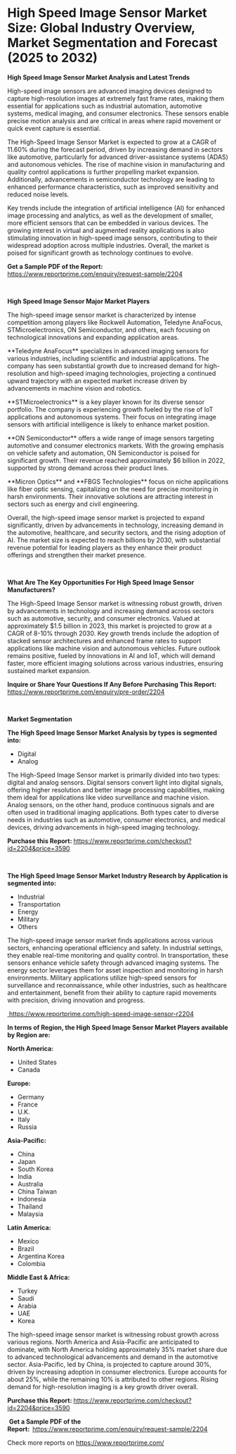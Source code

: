 <p><h1>High Speed Image Sensor Market Size: Global Industry Overview, Market Segmentation and Forecast (2025 to 2032)</h1></p><p><strong>High Speed Image Sensor Market Analysis and Latest Trends</strong></p>
<p><p>High-speed image sensors are advanced imaging devices designed to capture high-resolution images at extremely fast frame rates, making them essential for applications such as industrial automation, automotive systems, medical imaging, and consumer electronics. These sensors enable precise motion analysis and are critical in areas where rapid movement or quick event capture is essential.</p><p>The High-Speed Image Sensor Market is expected to grow at a CAGR of 11.60% during the forecast period, driven by increasing demand in sectors like automotive, particularly for advanced driver-assistance systems (ADAS) and autonomous vehicles. The rise of machine vision in manufacturing and quality control applications is further propelling market expansion. Additionally, advancements in semiconductor technology are leading to enhanced performance characteristics, such as improved sensitivity and reduced noise levels.</p><p>Key trends include the integration of artificial intelligence (AI) for enhanced image processing and analytics, as well as the development of smaller, more efficient sensors that can be embedded in various devices. The growing interest in virtual and augmented reality applications is also stimulating innovation in high-speed image sensors, contributing to their widespread adoption across multiple industries. Overall, the market is poised for significant growth as technology continues to evolve.</p></p>
<p><strong>Get a Sample PDF of the Report:&nbsp;</strong> <a href="https://www.reportprime.com/enquiry/request-sample/2204?utm_campaign=2630&utm_medium=2&utm_source=Github&utm_content=ia&utm_term=18032025&utm_id=high-speed-image-sensor">https://www.reportprime.com/enquiry/request-sample/2204</a></p>
<p>&nbsp;</p>
<p><strong>High Speed Image Sensor Major Market Players</strong></p>
<p><p>The high-speed image sensor market is characterized by intense competition among players like Rockwell Automation, Teledyne AnaFocus, STMicroelectronics, ON Semiconductor, and others, each focusing on technological innovations and expanding application areas. </p><p>**Teledyne AnaFocus** specializes in advanced imaging sensors for various industries, including scientific and industrial applications. The company has seen substantial growth due to increased demand for high-resolution and high-speed imaging technologies, projecting a continued upward trajectory with an expected market increase driven by advancements in machine vision and robotics.</p><p>**STMicroelectronics** is a key player known for its diverse sensor portfolio. The company is experiencing growth fueled by the rise of IoT applications and autonomous systems. Their focus on integrating image sensors with artificial intelligence is likely to enhance market position.</p><p>**ON Semiconductor** offers a wide range of image sensors targeting automotive and consumer electronics markets. With the growing emphasis on vehicle safety and automation, ON Semiconductor is poised for significant growth. Their revenue reached approximately $6 billion in 2022, supported by strong demand across their product lines.</p><p>**Micron Optics** and **FBGS Technologies** focus on niche applications like fiber optic sensing, capitalizing on the need for precise monitoring in harsh environments. Their innovative solutions are attracting interest in sectors such as energy and civil engineering.</p><p>Overall, the high-speed image sensor market is projected to expand significantly, driven by advancements in technology, increasing demand in the automotive, healthcare, and security sectors, and the rising adoption of AI. The market size is expected to reach billions by 2030, with substantial revenue potential for leading players as they enhance their product offerings and strengthen their market presence.</p></p>
<p>&nbsp;</p>
<p><strong>What Are The Key Opportunities For High Speed Image Sensor Manufacturers?</strong></p>
<p><p>The High-Speed Image Sensor market is witnessing robust growth, driven by advancements in technology and increasing demand across sectors such as automotive, security, and consumer electronics. Valued at approximately $1.5 billion in 2023, this market is projected to grow at a CAGR of 8-10% through 2030. Key growth trends include the adoption of stacked sensor architectures and enhanced frame rates to support applications like machine vision and autonomous vehicles. Future outlook remains positive, fueled by innovations in AI and IoT, which will demand faster, more efficient imaging solutions across various industries, ensuring sustained market expansion.</p></p>
<p><strong>Inquire or Share Your Questions If Any Before Purchasing This Report:</strong> <a href="https://www.reportprime.com/enquiry/pre-order/2204?utm_campaign=2630&utm_medium=2&utm_source=Github&utm_content=ia&utm_term=18032025&utm_id=high-speed-image-sensor">https://www.reportprime.com/enquiry/pre-order/2204</a></p>
<p>&nbsp;</p>
<p><strong>Market Segmentation</strong></p>
<p><strong>The High Speed Image Sensor Market Analysis by types is segmented into:</strong></p>
<p><ul><li>Digital</li><li>Analog</li></ul></p>
<p><p>The High-Speed Image Sensor market is primarily divided into two types: digital and analog sensors. Digital sensors convert light into digital signals, offering higher resolution and better image processing capabilities, making them ideal for applications like video surveillance and machine vision. Analog sensors, on the other hand, produce continuous signals and are often used in traditional imaging applications. Both types cater to diverse needs in industries such as automotive, consumer electronics, and medical devices, driving advancements in high-speed imaging technology.</p></p>
<p><strong>Purchase this Report:&nbsp;</strong><a href="https://www.reportprime.com/checkout?id=2204&price=3590&utm_campaign=2630&utm_medium=2&utm_source=Github&utm_content=ia&utm_term=18032025&utm_id=high-speed-image-sensor">https://www.reportprime.com/checkout?id=2204&price=3590</a></p>
<p>&nbsp;</p>
<p><strong>The High Speed Image Sensor Market Industry Research by Application is segmented into:</strong></p>
<p><ul><li>Industrial</li><li>Transportation</li><li>Energy</li><li>Military</li><li>Others</li></ul></p>
<p><p>The high-speed image sensor market finds applications across various sectors, enhancing operational efficiency and safety. In industrial settings, they enable real-time monitoring and quality control. In transportation, these sensors enhance vehicle safety through advanced imaging systems. The energy sector leverages them for asset inspection and monitoring in harsh environments. Military applications utilize high-speed sensors for surveillance and reconnaissance, while other industries, such as healthcare and entertainment, benefit from their ability to capture rapid movements with precision, driving innovation and progress.</p></p>
<p><a href="https://www.reportprime.com/high-speed-image-sensor-r2204?utm_campaign=2630&utm_medium=2&utm_source=Github&utm_content=ia&utm_term=18032025&utm_id=high-speed-image-sensor">&nbsp;https://www.reportprime.com/high-speed-image-sensor-r2204</a></p>
<p><strong>In terms of Region, the High Speed Image Sensor Market Players available by Region are:</strong></p>
<p>
    <p> <strong> North America: </strong>
        <ul>
            <li>United States</li>
            <li>Canada</li>
        </ul>
        </p> 
    <p> <strong> Europe: </strong>
        <ul>
            <li>Germany</li>
            <li>France</li>
            <li>U.K.</li>
            <li>Italy</li>
            <li>Russia</li>
        </ul>
        </p> 
    <p> <strong> Asia-Pacific: </strong>
        <ul>
            <li>China</li>
            <li>Japan</li>
            <li>South Korea</li>
            <li>India</li>
            <li>Australia</li>
            <li>China Taiwan</li>
            <li>Indonesia</li>
            <li>Thailand</li>
            <li>Malaysia</li>
        </ul>
        </p> 
    <p> <strong> Latin America: </strong>
        <ul>
            <li>Mexico</li>
            <li>Brazil</li>
            <li>Argentina Korea</li>
            <li>Colombia</li>
        </ul>
        </p> 
    <p> <strong> Middle East & Africa: </strong>
        <ul>
            <li>Turkey</li>
            <li>Saudi</li>
            <li>Arabia</li>
            <li>UAE</li>
            <li>Korea</li>
        </ul>
    </p>
    </p>
<p><p>The high-speed image sensor market is witnessing robust growth across various regions. North America and Asia-Pacific are anticipated to dominate, with North America holding approximately 35% market share due to advanced technological advancements and demand in the automotive sector. Asia-Pacific, led by China, is projected to capture around 30%, driven by increasing adoption in consumer electronics. Europe accounts for about 25%, while the remaining 10% is attributed to other regions. Rising demand for high-resolution imaging is a key growth driver overall.</p></p>
<p><strong>Purchase this Report: </strong><a href="https://www.reportprime.com/checkout?id=2204&price=3590&utm_campaign=2630&utm_medium=2&utm_source=Github&utm_content=ia&utm_term=18032025&utm_id=high-speed-image-sensor">https://www.reportprime.com/checkout?id=2204&price=3590</a></p>
<p>&nbsp;<strong>Get a Sample PDF of the Report:&nbsp;&nbsp;</strong><a href="https://www.reportprime.com/enquiry/request-sample/2204?utm_campaign=2630&utm_medium=2&utm_source=Github&utm_content=ia&utm_term=18032025&utm_id=high-speed-image-sensor">https://www.reportprime.com/enquiry/request-sample/2204</a></p>
<p><strong></strong></p>
<p>Check more reports on <a href="https://www.reportprime.com/?utm_campaign=2630&utm_medium=2&utm_source=Github&utm_content=ia&utm_term=18032025&utm_id=high-speed-image-sensor">https://www.reportprime.com/</a></p>